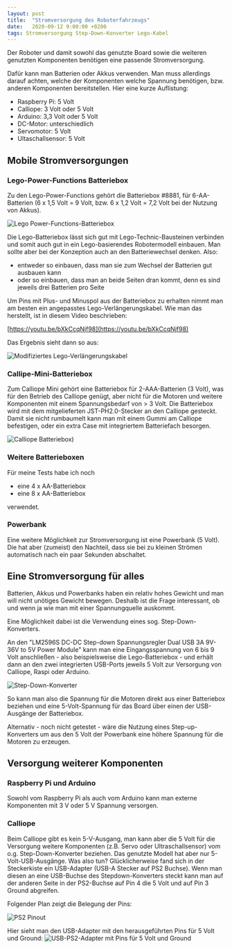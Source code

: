 ```yaml
---
layout: post
title:  "Stromversorgung des Roboterfahrzeugs"
date:   2020-09-12 9:00:00 +0200
tags: Stromversorgung Step-Down-Konverter Lego-Kabel
---
```


Der Roboter und damit sowohl das genutzte Board sowie die weiteren genutzten Komponenten benötigen eine passende Stromversorgung.

Dafür kann man Batterien oder Akkus verwenden. Man muss allerdings darauf achten, welche der Komponenten welche Spannung benötigen, bzw. anderen Komponenten bereitstellen. Hier eine kurze Auflistung:

* Raspberry Pi: 5 Volt
* Calliope: 3 Volt oder 5 Volt
* Arduino: 3,3 Volt oder 5 Volt
* DC-Motor: unterschiedlich
* Servomotor: 5 Volt
* Ultaschallsensor: 5 Volt

## Mobile Stromversorgungen

### Lego-Power-Functions Batteriebox

Zu den Lego-Power-Functions gehört die Batteriebox #8881, für 6-AA-Batterien (6 x 1,5 Volt = 9 Volt, bzw. 6 x 1,2 Volt = 7,2 Volt bei der Nutzung von Akkus).

![Lego Power-Functions-Batteriebox](/images/foto_lego_batteriebox1.jpg) 

Die Lego-Batteriebox lässt sich gut mit Lego-Technic-Bausteinen verbinden und somit auch gut in ein Lego-basierendes Robotermodell einbauen. Man sollte aber bei der Konzeption auch an den Batteriewechsel denken. 
Also:
* entweder so einbauen, dass man sie zum Wechsel der Batterien gut ausbauen kann
* oder so einbauen, dass  man an beide Seiten dran kommt, denn es sind jeweils drei Batterien pro Seite

Um Pins mit Plus- und Minuspol aus der Batteriebox zu erhalten nimmt man am besten ein angepasstes Lego-Verlängerungskabel. Wie man das herstellt, ist in diesem Video beschrieben: 

[https://youtu.be/bXkCcqNjf98](https://youtu.be/bXkCcqNjf98)

Das Ergebnis sieht dann so aus:

![Modifiziertes Lego-Verlängerungskabel](/images/foto_legokabel.jpg) 

### Callipe-Mini-Batteriebox

Zum Calliope Mini gehört eine Batteriebox für 2-AAA-Batterien (3 Volt), was für den Betrieb des Calliope genügt, aber nicht für die Motoren und weitere Komponenten mit einem Spannungsbedarf von > 3 Volt. Die Batteriebox wird mit dem mitgelieferten  JST-PH2.0-Stecker an den Calliope gesteckt. Damit sie nicht rumbaumelt kann man mit einem Gummi am Calliope befestigen, oder ein extra Case mit integriertem Batteriefach besorgen.

![Calliope Batteriebox)](/images/foto_calliope_mit_batteriebox.jpg) 


### Weitere Batterieboxen

Für meine Tests habe ich noch
* eine 4 x AA-Batteriebox
* eine 8 x AA-Batteriebox

verwendet.

### Powerbank

Eine weitere Möglichkeit zur Stromversorgung ist eine Powerbank (5 Volt). Die hat aber (zumeist) den Nachteil, dass sie bei zu kleinen Strömen automatisch nach ein paar Sekunden abschaltet.

## Eine Stromversorgung für alles

Batterien, Akkus und Powerbanks haben ein relativ hohes Gewicht und man will nicht unötiges Gewicht bewegen. Deshalb ist die Frage interessant, ob und wenn ja wie man mit einer Spannungquelle auskommt.

Eine Möglichkeit dabei ist die Verwendung eines sog. Step-Down-Konverters.

An den "LM2596S DC-DC Step-down Spannungsregler Dual USB 3A 9V-36V to 5V Power Module" kann man eine Eingangsspannung von 6 bis 9 Volt anschließen - also beispielsweise die Lego-Batteriebox - und erhält dann an den zwei integrierten USB-Ports jeweils 5 Volt zur Versorgung von Calliope, Raspi oder Arduino.

![Step-Down-Konverter](/images/foto_stepdownconverter.jpg) 

So kann man also die Spannung für die Motoren direkt aus einer Batteriebox beziehen und eine 5-Volt-Spannung für das Board über einen der USB-Ausgänge der Batteriebox.

Alternativ - noch nicht getestet - wäre die Nutzung eines Step-up-Konverters um aus den 5 Volt der Powerbank eine höhere Spannung für die Motoren zu erzeugen.

## Versorgung weiterer Komponenten

### Raspberry Pi und Arduino
Sowohl vom Raspberry Pi als auch vom Arduino kann man externe Komponenten mit 3 V oder 5 V Spannung versorgen.

### Calliope
Beim Calliope gibt es kein 5-V-Ausgang, man kann aber die 5 Volt für die Versorgung weitere Komponenten (z.B. Servo oder Ultraschallsensor) vom o.g. Step-Down-Konverter beziehen. Das genutzte Modell hat aber nur 5-Volt-USB-Ausgänge. Was also tun? Glücklicherweise fand sich in der Steckerkiste ein USB-Adapter (USB-A Stecker auf PS2 Buchse). Wenn man diesen an eine USB-Buchse des Stepdown-Konverters steckt kann man auf der anderen Seite in der PS2-Buchse auf Pin 4 die 5 Volt und auf Pin 3 Ground abgreifen.

Folgender Plan zeigt die Belegung der Pins:

![PS2 Pinout](https://upload.wikimedia.org/wikipedia/commons/thumb/1/17/MiniDIN-6_Connector_Pinout.svg/150px-MiniDIN-6_Connector_Pinout.svg.png)

Hier sieht man den USB-Adapter mit den herausgeführten Pins für 5 Volt und Ground:
![USB-PS2-Adapter mit Pins für 5 Volt und Ground](/images/foto_usb_ps2_adapter.jpg) 



 





